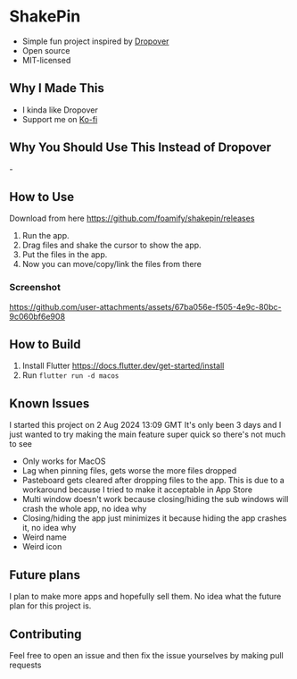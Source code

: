 # ShakePin

- Simple fun project inspired by [Dropover](https://dropoverapp.com/)
- Open source
- MIT-licensed

## Why I Made This

- I kinda like Dropover
- Support me on [Ko-fi](https://ko-fi.com/damywise)

## Why You Should Use This Instead of Dropover

\-

## How to Use

Download from here https://github.com/foamify/shakepin/releases

1. Run the app.
2. Drag files and shake the cursor to show the app.
3. Put the files in the app.
4. Now you can move/copy/link the files from there

### Screenshot

https://github.com/user-attachments/assets/67ba056e-f505-4e9c-80bc-9c060bf6e908

## How to Build

1. Install Flutter https://docs.flutter.dev/get-started/install
2. Run `flutter run -d macos`

## Known Issues

I started this project on 2 Aug 2024 13:09 GMT
It's only been 3 days and I just wanted to try making the main feature super quick so there's not much to see

- Only works for MacOS
- Lag when pinning files, gets worse the more files dropped
- Pasteboard gets cleared after dropping files to the app. This is due to a workaround because I tried to make it acceptable in App Store
- Multi window doesn't work because closing/hiding the sub windows will crash the whole app, no idea why
- Closing/hiding the app just minimizes it because hiding the app crashes it, no idea why
- Weird name
- Weird icon

## Future plans

I plan to make more apps and hopefully sell them.
No idea what the future plan for this project is.

## Contributing

Feel free to open an issue and then fix the issue yourselves by making pull requests
